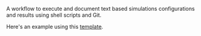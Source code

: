 A workflow to execute and document text based simulations configurations and results using shell scripts and Git.

Here's an example using this [template](https://github.com/randomwangran/lengthEffect/tree/master/workingFolder).
